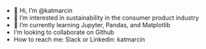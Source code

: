 - 👋 Hi, I’m @katmarcin
- 👀 I’m interested in sustainability in the consumer product industry
- 🌱 I’m currently learning Jupyter, Pandas, and Matplotlib
- I’m looking to collaborate on Github
- How to reach me: Slack or Linkedin: katmarcin

<!---
katmarcin/katmarcin is a ✨ special ✨ repository because its `README.md` (this file) appears on your GitHub profile.
You can click the Preview link to take a look at your changes.
--->
